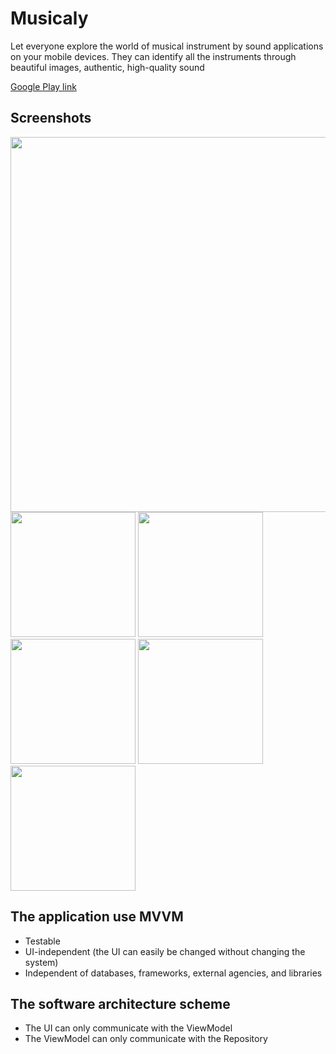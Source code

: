 # Musicaly

Let everyone explore the world of musical instrument by sound applications on your mobile devices. They can identify all the instruments through beautiful images, authentic, high-quality sound

[Google Play link](https://play.google.com/store/apps/details?id=com.musical.instrument.simulator.app)

## Screenshots
<p>
<img src="./img/image_0.png" width="600px" height="auto">
<img src="./img/image_1.png" width="200px" height="auto">
<img src="./img/image_2.png" width="200px" height="auto">
<img src="./img/image_3.png" width="200px" height="auto">
<img src="./img/image_5.png" width="200px" height="auto">
<img src="./img/image_6.png" width="200px" height="auto">
 </p>

## The application use MVVM

- Testable
- UI-independent (the UI can easily be changed without changing the system)
- Independent of databases, frameworks, external agencies, and libraries

## The software architecture scheme

- The UI can only communicate with the ViewModel
- The ViewModel can only communicate with the Repository
 
